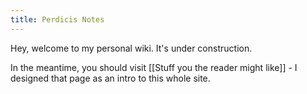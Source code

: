 ```yaml
---
title: Perdicis Notes
---
```


Hey, welcome to my personal wiki. It's under construction.

In the meantime, you should visit [[Stuff you the reader might like]] - I designed that page as an intro to this whole site.
